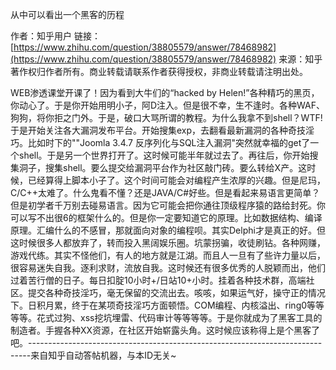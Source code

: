 从中可以看出一个黑客的历程

作者：知乎用户
链接：[https://www.zhihu.com/question/38805579/answer/78468982](https://www.zhihu.com/question/38805579/answer/78468982)
来源：知乎
著作权归作者所有。商业转载请联系作者获得授权，非商业转载请注明出处。

  

WEB渗透课堂开课了！因为看到大牛们的“hacked by Helen!”各种精巧的黑页，你动心了。于是你开始用明小子，阿D注入。但是很不幸，生不逢时。各种WAF、狗狗，将你拒之门外。于是，破口大骂所谓的教程。为什么我拿不到shell？WTF!于是开始关注各大漏洞发布平台。开始搜集exp，去翻看最新漏洞的各种奇技淫巧。比如时下的""Joomla 3.4.7 反序列化与SQL注入漏洞"突然就幸福的get了一个shell。于是另一个世界打开了。这时候可能半年就过去了。再往后，你开始搜集洞子，搜集shell。要么提交给漏洞平台作为社区敲门砖。要么转给X产。这时候，已经算得上脚本小子了。这个时间可能会对编程产生浓厚的兴趣。但是尼玛，C/C++太难了。什么鬼看不懂？还是JAVA/C#好些。但是看起来易语言更简单？但是初学者千万别去碰易语言。因为它可能会把你通往顶级程序猿的路给封死。你可以写不出很6的框架什么的。但是你一定要知道它的原理。比如数据结构、编译原理。汇编什么的不感冒，那就面向对象的编程呗。其实Delphi才是真正的好。但这时候很多人都放弃了，转而投入黑阔娱乐圈。坑蒙拐骗，收徒刷钻。各种网赚，游戏代练。其实不怪他们，有人的地方就是江湖。而且人一旦有了些许力量以后，很容易迷失自我。逐利求财，流放自我。这时候还有很多优秀的人脱颖而出，他们过着苦行僧的日子。每日扣腚10小时+/日站10+小时。挂着各种技术群，高端社区。提交各种奇技淫巧，毫无保留的交流出去。咳咳，如果运气好，操守正的情况下。日积月累，终于在某项奇技淫巧方面顿悟。COM编程、内核溢出、ring0等等等等。花式过狗、xss挖坑埋雷、代码审计等等等等。于是你就成为了黑客工具的制造者。手握各种XX资源，在社区开始崭露头角。这时候应该称得上是个黑客了吧。------------------------------------------------------------------------------来自知乎自动答帖机器，与本ID无关~